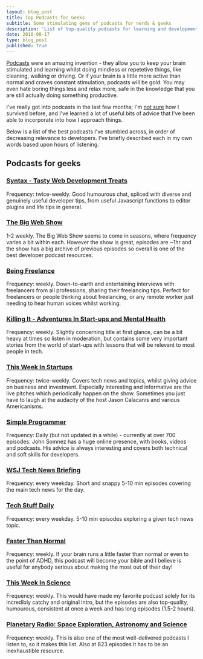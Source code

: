 ```yaml
---
layout: blog_post
title: Top Podcasts for Geeks
subtitle: Some stimulating gems of podcasts for nerds & geeks
description: 'List of top-quality podcasts for learning and development; for developers, nerds and geeks alike'
date: 2018-08-17
type: blog_post
published: true
---
```


[Podcasts](https://en.wikipedia.org/wiki/Podcast) were an amazing invention - they allow you to keep your brain stimulated and learning whilst doing mindless or repetetive things, like cleaning, walking or driving. Or if your brain is a little more active than normal and craves constant stimulation, podcasts will be gold. You may even hate boring things less and relax more, safe in the knowledge that you are still actually doing something productive.

I've really got into podcasts in the last few months; I'm [not sure](https://www.youtube.com/watch?v=sVyRkl5qNb8) how I survived before, and I've learned a lot of useful bits of advice that I've been able to incorporate into how I approach things.

Below is a list of the best podcasts I've stumbled across, in order of decreasing relevance to developers. I've briefly described each in my own words based upon hours of listening.

## Podcasts for geeks
### [Syntax - Tasty Web Development Treats](https://dev.to/syntax/)
Frequency: twice-weekly. Good humourous chat, spliced with diverse and genuinely useful developer tips, from useful Javascript functions to editor plugins and life tips in general.

### [The Big Web Show](http://5by5.tv/bigwebshow/)
1-2 weekly. The Big Web Show seems to come in seasons, where frequency varies a bit within each. However the show is great, episodes are ~1hr and the show has a big archive of previous episodes so overall is one of the best developer podcast resources.

### [Being Freelance](https://www.beingfreelance.com/)
Frequency: weekly. Down-to-earth and entertaining interviews with freelancers from all professions, sharing their freelancing tips. Perfect for freelancers or people thinking about freelancing, or any remote worker just needing to hear human voices whilst working.

### [Killing It - Adventures In Start-ups and Mental Health](https://open.spotify.com/show/449We08a4Ja7A4UuLkRRZD/)
Frequency: weekly. Slightly concerning title at first glance, can be a bit heavy at times so listen in moderation, but contains some very important stories from the world of start-ups with lessons that will be relevant to most people in tech.

### [This Week In Startups](https://thisweekinstartups.com/)
Frequency: twice-weekly. Covers tech news and topics, whilst giving advice on business and investment. Especially interesting and informative are the live pitches which periodically happen on the show. Sometimes you just have to laugh at the audacity of the host Jason Calacanis and various Americanisms.

### [Simple Programmer](https://simpleprogrammer.com/podcasts/)
Frequency: Daily (but not updated in a while) - currently at over 700 episodes. John Somnez has a huge online presence, with books, videos and podcasts. His advice is always interesting and covers both technical and soft skills for developers.

### [WSJ Tech News Briefing](https://www.wsj.com/podcasts/browse/wsj-tech-news-briefing/)
Frequency: every weekday. Short and snappy 5-10 min episodes covering the main tech news for the day.

### [Tech Stuff Daily](https://www.stuffmedia.com/techstuff-daily/)
Frequency: every weekday. 5-10 min episodes exploring a given tech news topic.

### [Faster Than Normal](https://www.fasterthannormal.com/)
Frequency: weekly. If your brain runs a little faster than normal or even to the point of ADHD,   this podcast will become your bible and I believe is useful for anybody serious about making the most out of their day!

### [This Week In Science](https://www.twis.org/)
Frequency: weekly. This would have made my favorite podcast solely for its incredibly catchy and original intro, but the episodes are also top-quality, humourous, consistent at once a week and has long episodes (1.5-2 hours).

### [Planetary Radio: Space Exploration, Astronomy and Science](http://www.planetary.org/multimedia/planetary-radio/)
Frequency: weekly. This is also one of the most well-delivered podcasts I listen to, so it makes this list. Also at 823 episodes it has to be an inexhaustible resource.
